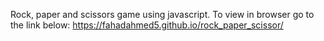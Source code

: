 Rock, paper and scissors game using javascript.
To view in browser go to the link below:
https://fahadahmed5.github.io/rock_paper_scissor/